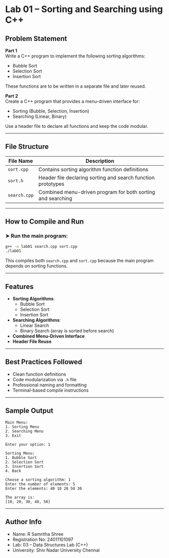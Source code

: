 # Lab 01 – Sorting and Searching using C++

## Problem Statement

**Part 1**  
Write a C++ program to implement the following sorting algorithms:
- Bubble Sort
- Selection Sort
- Insertion Sort

These functions are to be written in a separate file and later reused.

**Part 2**  
Create a C++ program that provides a menu-driven interface for:
- Sorting (Bubble, Selection, Insertion)
- Searching (Linear, Binary)

Use a header file to declare all functions and keep the code modular.

---

## File Structure

| File Name     | Description                                                |
|---------------|------------------------------------------------------------|
| `sort.cpp`    | Contains sorting algorithm function definitions            |
| `sort.h`      | Header file declaring sorting and search function prototypes |
| `search.cpp`  | Combined menu-driven program for both sorting and searching|

---

## How to Compile and Run

### ➤ Run the main program:

```bash
g++ -o lab01 search.cpp sort.cpp
./lab01
```

This compiles both `search.cpp` and `sort.cpp` because the main program depends on sorting functions.

---

## Features

- **Sorting Algorithms**:
  - Bubble Sort
  - Selection Sort
  - Insertion Sort
- **Searching Algorithms**:
  - Linear Search
  - Binary Search (array is sorted before search)
- **Combined Menu-Driven Interface**
- **Header File Reuse**

---

## Best Practices Followed

- Clean function definitions
- Code modularization via `.h` file
- Professional naming and formatting
- Terminal-based compile instructions

---

## Sample Output

```
Main Menu:
1. Sorting Menu
2. Searching Menu
3. Exit

Enter your option: 1

Sorting Menu:
1. Bubble Sort
2. Selection Sort
3. Insertion Sort
4. Back

Choose a sorting algorithm: 1
Enter the number of elements: 5
Enter the elements: 40 10 20 50 30

The array is:
[10, 20, 30, 40, 50]
```
---
## Author Info

- Name: R Samritha Shree   
- Registration No: 24011101097
- Lab: 03 – Data Structures Lab (C++)
- University: Shiv Nadar University Chennai 